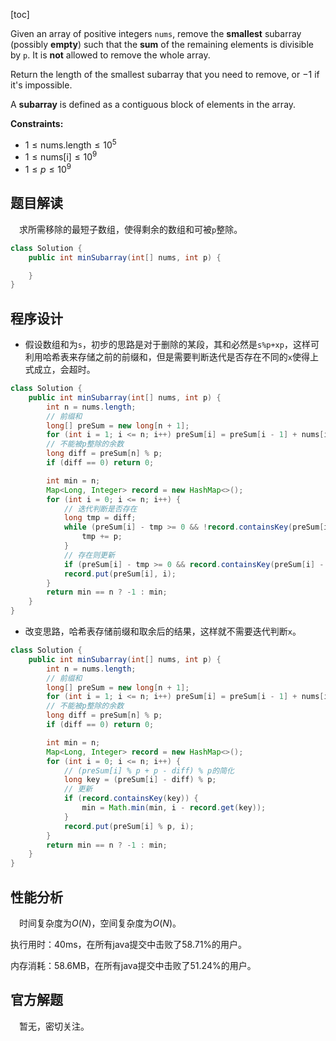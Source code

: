[toc]

Given an array of positive integers `nums`, remove the **smallest** subarray (possibly **empty**) such that the **sum** of the remaining elements is divisible by `p`. It is **not** allowed to remove the whole array.

Return the length of the smallest subarray that you need to remove, or $-1$ if it's impossible.

A **subarray** is defined as a contiguous block of elements in the array.



**Constraints:**

- $1 \le \text{nums.length} \le 10^5$
- $1 \le \text{nums[i]} \le 10^9$
- $1 \le p \le 10^9$



## 题目解读

&emsp;求所需移除的最短子数组，使得剩余的数组和可被`p`整除。

```java
class Solution {
    public int minSubarray(int[] nums, int p) {

    }
}
```

## 程序设计

* 假设数组和为`s`，初步的思路是对于删除的某段，其和必然是`s%p+xp`，这样可利用哈希表来存储之前的前缀和，但是需要判断迭代是否存在不同的`x`使得上式成立，会超时。

```java
class Solution {
    public int minSubarray(int[] nums, int p) {
        int n = nums.length;
        // 前缀和
        long[] preSum = new long[n + 1];
        for (int i = 1; i <= n; i++) preSum[i] = preSum[i - 1] + nums[i - 1];
        // 不能被p整除的余数
        long diff = preSum[n] % p;
        if (diff == 0) return 0;

        int min = n;
        Map<Long, Integer> record = new HashMap<>();
        for (int i = 0; i <= n; i++) {
            // 迭代判断是否存在
            long tmp = diff;
            while (preSum[i] - tmp >= 0 && !record.containsKey(preSum[i] - tmp)) {
                tmp += p;
            }
            // 存在则更新
            if (preSum[i] - tmp >= 0 && record.containsKey(preSum[i] - tmp)) min = Math.min(min, i - record.get(preSum[i] - tmp));
            record.put(preSum[i], i);
        }
        return min == n ? -1 : min;
    }
}
```

* 改变思路，哈希表存储前缀和取余后的结果，这样就不需要迭代判断`x`。

```java
class Solution {
    public int minSubarray(int[] nums, int p) {
        int n = nums.length;
        // 前缀和
        long[] preSum = new long[n + 1];
        for (int i = 1; i <= n; i++) preSum[i] = preSum[i - 1] + nums[i - 1];
        // 不能被p整除的余数
        long diff = preSum[n] % p;
        if (diff == 0) return 0;

        int min = n;
        Map<Long, Integer> record = new HashMap<>();
        for (int i = 0; i <= n; i++) {
            // (preSum[i] % p + p - diff) % p的简化
            long key = (preSum[i] - diff) % p;
            // 更新
            if (record.containsKey(key)) {
                min = Math.min(min, i - record.get(key));
            }
            record.put(preSum[i] % p, i);
        }
        return min == n ? -1 : min;
    }
}
```

## 性能分析

&emsp;时间复杂度为$O(N)$，空间复杂度为$O(N)$。

执行用时：40ms，在所有java提交中击败了58.71%的用户。

内存消耗：58.6MB，在所有java提交中击败了51.24%的用户。

## 官方解题

&emsp;暂无，密切关注。